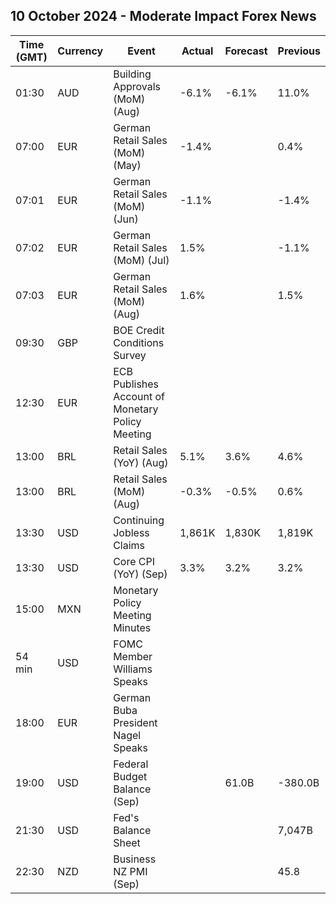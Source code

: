 ## 10 October 2024 - Moderate Impact Forex News

| Time (GMT) | Currency | Event | Actual | Forecast | Previous |
|------|----------|-------|--------|----------|----------|
| 01:30 | AUD | Building Approvals (MoM) (Aug) | -6.1% | -6.1% | 11.0% |
| 07:00 | EUR | German Retail Sales (MoM) (May) | -1.4% |  | 0.4% |
| 07:01 | EUR | German Retail Sales (MoM) (Jun) | -1.1% |  | -1.4% |
| 07:02 | EUR | German Retail Sales (MoM) (Jul) | 1.5% |  | -1.1% |
| 07:03 | EUR | German Retail Sales (MoM) (Aug) | 1.6% |  | 1.5% |
| 09:30 | GBP | BOE Credit Conditions Survey |  |  |  |
| 12:30 | EUR | ECB Publishes Account of Monetary Policy Meeting |  |  |  |
| 13:00 | BRL | Retail Sales (YoY) (Aug) | 5.1% | 3.6% | 4.6% |
| 13:00 | BRL | Retail Sales (MoM) (Aug) | -0.3% | -0.5% | 0.6% |
| 13:30 | USD | Continuing Jobless Claims | 1,861K | 1,830K | 1,819K |
| 13:30 | USD | Core CPI (YoY) (Sep) | 3.3% | 3.2% | 3.2% |
| 15:00 | MXN | Monetary Policy Meeting Minutes |  |  |  |
| 54 min | USD | FOMC Member Williams Speaks |  |  |  |
| 18:00 | EUR | German Buba President Nagel Speaks |  |  |  |
| 19:00 | USD | Federal Budget Balance (Sep) |  | 61.0B | -380.0B |
| 21:30 | USD | Fed's Balance Sheet |  |  | 7,047B |
| 22:30 | NZD | Business NZ PMI (Sep) |  |  | 45.8 |
